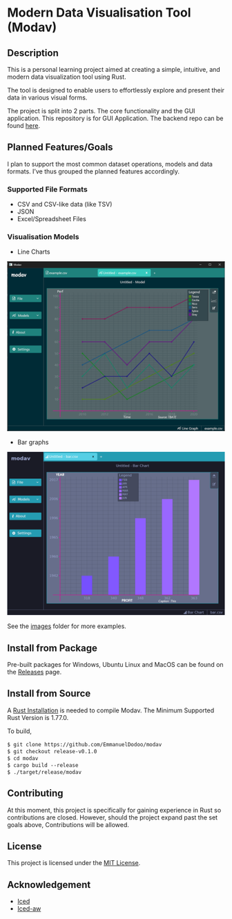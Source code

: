 # Modern Data Visualisation Tool (Modav)

## Description

This is a personal learning project aimed at creating a simple, intuitive, and modern data visualization tool using Rust. 

The tool is designed to enable users to effortlessly explore and present their data in various visual forms.

The project is split into 2 parts. The core functionality and the GUI application. This repository is for GUI Application. The backend repo can be found [here](https://github.com/EmmanuelDodoo/modav_core).

## Planned Features/Goals

I plan to support the most common dataset operations, models and data formats. I’ve thus grouped the planned features accordingly.

### Supported File Formats

- CSV  and CSV-like data (like TSV)
- JSON
- Excel/Spreadsheet Files

### Visualisation Models

- Line Charts

![line chart](images/line.png)

- Bar graphs

![Bar chart](images/bar.png)

See the [images](images/) folder for more examples.

## Install from Package

Pre-built packages for Windows, Ubuntu Linux and MacOS can be found on the
[Releases](https://github.com/EmmanuelDodoo/modav/releases) page.

## Install from Source

A [Rust Installation](https://www.rust-lang.org/) is needed to compile Modav.
The Minimum Supported Rust Version is 1.77.0. 

To build,

```
$ git clone https://github.com/EmmanuelDodoo/modav
$ git checkout release-v0.1.0
$ cd modav
$ cargo build --release
$ ./target/release/modav
```

## Contributing

At this moment, this project is specifically for gaining experience in Rust so contributions are closed. However, should the project expand past the set goals above, Contributions will be allowed.

## License

This project is licensed under the [MIT License](https://opensource.org/license/mit/).

## Acknowledgement

- [Iced](https://github.com/iced-rs/iced)
- [Iced-aw](https://github.com/iced-rs/iced_aw)
